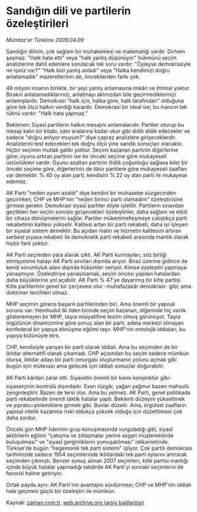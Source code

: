 # Sandığın dili ve partilerin özeleştirileri

*Mümtaz'er Türköne 2009.04.09*

<tr><td class="metin" colspan="2" style="padding-top: 20px; padding-left: 5px; padding-right: 10px;">Sandığın dilinin, çok sağlam bir muhakemesi ve matematiği vardır. Dirhem şaşmaz. "Halk hata etti" veya "halk yanlış düşünüyor" hükmünü seçim analizlerine dahil edenlere sorulacak tek soru vardır: "Öyleyse demokrasiyle ne işiniz var?" "Halk bizi yanlış anladı" veya "Halka kendimizi doğru anlatamadık" mazeretlerinin de, öncekilerden farkı yok.</td></tr><tr><td class="metin" colspan="2" style="padding-top: 20px; padding-left: 5px; padding-right: 10px;"><p>48 milyon insanın birlikte, bir şeyi yanlış anlamasına imkân ve ihtimal yoktur. Bırakın anlatamadıklarınızı, anlatmayı aklınızdan bile geçirmediklerinizi anlamışlardır. Demokrasi "halk için, halka göre, halk tarafından" olduğuna göre tek ölçü halkın verdiği karardır. Demokrasi bir ideal ise; bu inancın tek rüknü vardır: "Halk hata yapmaz."
<p>Beklenen: Siyasî partilerin halkın mesajını anlamalarıdır. Partiler oturup bu mesajı kalın bir kitabı, satır aralarına kadar okur gibi didik didik edecekler ve sadece "doğru anlıyor muyum?" diye çapraz analizlere girişeceklerdir. Analizlerini test edecekleri tek doğru ölçü yine sandık sonuçları olacaktır. Hiçbir seçimin mutlak galibi yoktur. Seçimi kazanan partinin diğerlerine göre; oyunu artıran partinin ise bir önceki seçime göre mukayeseli üstünlükleri vardır. Oyunu azaltan partinin (hâlâ çoğunluğu sağlasa bile) bir önceki seçime göre, diğerlerinin de öbür partilere göre mukayeseli zaafları var demektir. % 40 oy alan parti, kendisini % 22 oy alan parti ile mukayese edemez.
<p>AK Parti "neden oyum azaldı" diye kendini bir muhasebe süzgecinden geçirirken; CHP ve MHP'nin "neden birinci parti olamadım" özeleştirisine girmesi gerekir. Demokrasi siyasî partiler eliyle işletilir. Partilerin sınavdan geçtikleri her seçim sonrası girişecekleri özeleştiriler, daha sağlam ve etkili bir cihaza dönüşmelerini sağlar. Partiler mükemmelleşmeye çalıştıkça parti rekabetinin kalitesi yükselir. Kalitesi artan bir parti rekabeti, daha iyi işleyen bir siyasal sistem demektir. Bu açıdan malın ve hizmetin kalitesini artıran serbest piyasa rekabeti ile demokratik parti rekabeti arasında mantık olarak hiçbir fark yoktur. 
<p>AK Parti seçimden yara alarak çıktı. AK Parti kurmayları, söz birliği etmişçesine hatayı AK Parti sınırları dışında arıyor. Biraz üzerine gidince de kendi sorumluluk alanı dışında hükümler veriyor. Kimse özeleştiri yapmaya yanaşmıyor. Özeleştiriye yanaşmamak, seçim öncesi yapılan hatalardan daha büyüklerine yol açabilir. AK Parti % 47'ye dayanmış bir kitle partisi. Kitle partilerinin genel bir çerçevesi olur -muhafazakâr demokrasi- gibi; ama doktriner tercihleri olmaz.
<p>MHP seçimin görece başarılı partilerinden biri. Ama önemli bir yapısal sorunu var: Hemhudut iki ilden birinde seçim kazanan, diğerinde hiç varlık gösteremeyen bir MHP, taşra inisiyatifine teslim olmuş görünüyor. Taşra örgütünün dinamizmine göre sonuç alan bir parti, adeta merkezi olmayan konfederal bir yapıya dönüşme eğilimi taşır. MHP'nin ontolojik iddiaları, bu yapıya bütünüyle ters.
<p>CHP, kendisiyle yarışan bir parti olarak iddialı. Ama bu seçimden de bir iktidar alternatifi olarak çıkamadı. CHP açısından bu seçim sadece mümkün olursa, iktidar adayı bir parti omurgası oluşturmanın yolunu açmak gibi bugün için mütevazı ama gelecek için iddialı sonuçlar doğurabilir.
<p>AK Parti kârdan zarar etti. Siyasetin önemli bir kısmı konjonktür gibi- siyasetçinin kontrolü dışındadır. Esen rüzgâr, yağan yağmur bazen mahsulü zenginleştirir. Bazen de tersi olur. Ama bu yetmez. AK Parti, genel politikada parti rekabetinde önemli taktik hatalar yaptı. Beklenti düzeyini yükseltmek ve yıpratıcı polemiklere girmek gibi. Bunlar düzelir. Ama, örgütsel zaafların yapısal nitelik kazanma riski oldukça yüksek olduğu için düzeltilmesi çok daha zordur. 
<p>Önceki gün MHP liderinin grup konuşmasında vurguladığı gibi, siyasî aktörlerin eğilimi "çatışma ve zıtlaşmalar yerine asgari müştereklerde buluşulması" ve "siyasî gerginliklerin yumuşatılması" istikametinde. Türkiye'de bugün "hegemonik tek parti sistemi" işliyor. Çok partili demokrasi tarihimizde sadece 1954 seçimlerinde iktidardaki tek parti oylarını artırarak seçimden çıkmıştı. Benzer sonuç alınan 2007 seçimleri, kitle partisi mantığı içinde büyük hatalar yapmadığı takdirde AK Parti'yi sonraki seçimlerin de favorisi haline getiriyor.
<p>Ortak payda aynı: AK Parti'nin avantajını sürdürmesi; CHP ve MHP'nin iddialı hale geçmesi güçlü bir özeleştiri ile mümkün.<br/></p></p></p></p></p></p></p></p></p></td></tr>

Kaynak: [zaman.com.tr](http://zaman.com.tr/yazar.do?yazino=835307), [web.archive.org (arşiv bağlantısı)](http://web.archive.org/web/20090418094239/http://www.zaman.com.tr:80/yazar.do?yazino=835307)
